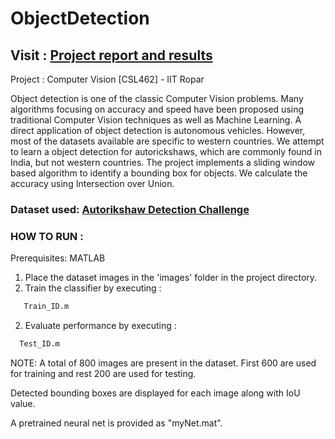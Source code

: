# ObjectDetection

## Visit : [Project report and results](https://github.com/DevendraPratapYadav/ObjectDetection/blob/master/Report.pdf)          

Project : Computer Vision [CSL462] - IIT Ropar

Object detection is one of the classic Computer Vision problems. 
Many algorithms focusing on accuracy and speed have been proposed using traditional Computer Vision techniques as well as Machine Learning. A
direct application of object detection is autonomous vehicles. However, most of the datasets available are specific to western countries. We attempt to learn a object detection for autorickshaws, which are commonly found in India, but not western countries. The project implements a sliding window based algorithm to identify a bounding box for objects. We calculate the accuracy using Intersection over Union.


### Dataset used: [Autorikshaw Detection Challenge](http://cvit.iiit.ac.in/autorickshaw_detection)

### HOW TO RUN : 
Prerequisites: MATLAB
1) Place the dataset images in the 'images' folder in the project directory.
2) Train the classifier by executing :
```sh
   Train_ID.m
 ```
 2) Evaluate performance by executing :
 ```sh
   Test_ID.m
 ```
 
 NOTE: A total of 800 images are present in the dataset. First 600 are used for training and rest 200 are used for testing.
 
 Detected bounding boxes are displayed for each image along with IoU value.
 
 A pretrained neural net is provided as "myNet.mat".
